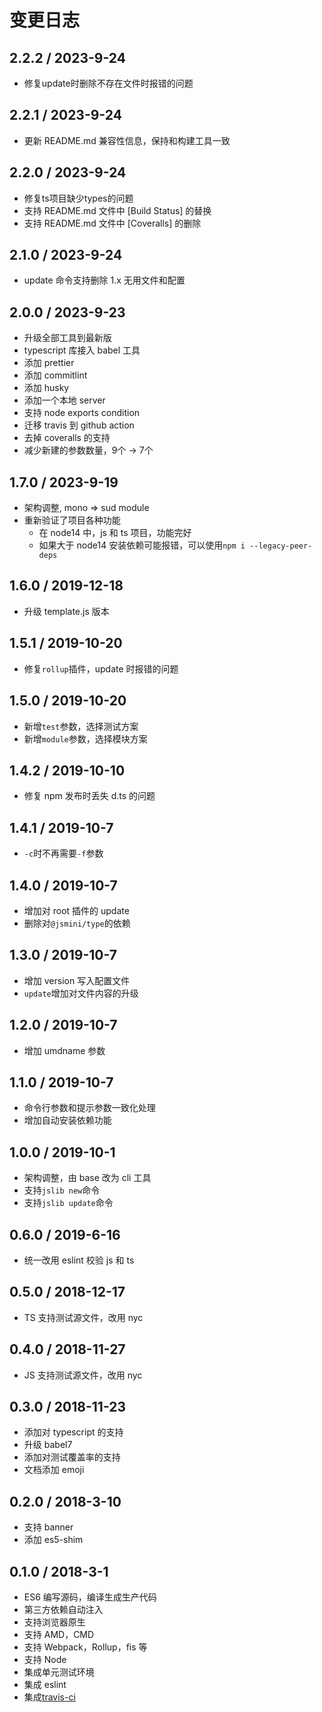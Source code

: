 # 变更日志

## 2.2.2 / 2023-9-24

- 修复update时删除不存在文件时报错的问题

## 2.2.1 / 2023-9-24

- 更新 README.md 兼容性信息，保持和构建工具一致

## 2.2.0 / 2023-9-24

- 修复ts项目缺少types的问题
- 支持 README.md 文件中 [Build Status] 的替换
- 支持 README.md 文件中 [Coveralls] 的删除

## 2.1.0 / 2023-9-24

- update 命令支持删除 1.x 无用文件和配置

## 2.0.0 / 2023-9-23

- 升级全部工具到最新版
- typescript 库接入 babel 工具
- 添加 prettier
- 添加 commitlint
- 添加 husky
- 添加一个本地 server
- 支持 node exports condition
- 迁移 travis 到 github action
- 去掉 coveralls 的支持
- 减少新建的参数数量，9个 -> 7个

## 1.7.0 / 2023-9-19

- 架构调整, mono => sud module
- 重新验证了项目各种功能
  - 在 node14 中，js 和 ts 项目，功能完好
  - 如果大于 node14 安装依赖可能报错，可以使用`npm i --legacy-peer-deps`

## 1.6.0 / 2019-12-18

- 升级 template.js 版本

## 1.5.1 / 2019-10-20

- 修复`rollup`插件，update 时报错的问题

## 1.5.0 / 2019-10-20

- 新增`test`参数，选择测试方案
- 新增`module`参数，选择模块方案

## 1.4.2 / 2019-10-10

- 修复 npm 发布时丢失 d.ts 的问题

## 1.4.1 / 2019-10-7

- `-c`时不再需要`-f`参数

## 1.4.0 / 2019-10-7

- 增加对 root 插件的 update
- 删除对`@jsmini/type`的依赖

## 1.3.0 / 2019-10-7

- 增加 version 写入配置文件
- `update`增加对文件内容的升级

## 1.2.0 / 2019-10-7

- 增加 umdname 参数

## 1.1.0 / 2019-10-7

- 命令行参数和提示参数一致化处理
- 增加自动安装依赖功能

## 1.0.0 / 2019-10-1

- 架构调整，由 base 改为 cli 工具
- 支持`jslib new`命令
- 支持`jslib update`命令

## 0.6.0 / 2019-6-16

- 统一改用 eslint 校验 js 和 ts

## 0.5.0 / 2018-12-17

- TS 支持测试源文件，改用 nyc

## 0.4.0 / 2018-11-27

- JS 支持测试源文件，改用 nyc

## 0.3.0 / 2018-11-23

- 添加对 typescript 的支持
- 升级 babel7
- 添加对测试覆盖率的支持
- 文档添加 emoji

## 0.2.0 / 2018-3-10

- 支持 banner
- 添加 es5-shim

## 0.1.0 / 2018-3-1

- ES6 编写源码，编译生成生产代码
- 第三方依赖自动注入
- 支持浏览器原生
- 支持 AMD，CMD
- 支持 Webpack，Rollup，fis 等
- 支持 Node
- 集成单元测试环境
- 集成 eslint
- 集成[travis-ci](https://www.travis-ci.org/)
